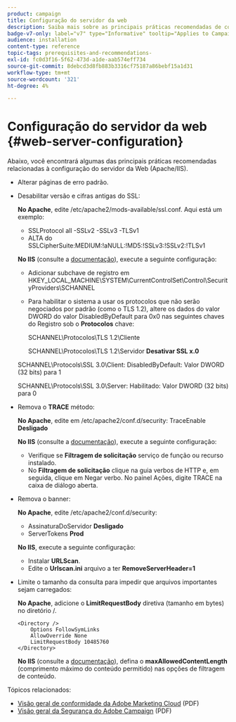 ```yaml
---
product: campaign
title: Configuração do servidor da web
description: Saiba mais sobre as principais práticas recomendadas de configuração do servidor Web
badge-v7-only: label="v7" type="Informative" tooltip="Applies to Campaign Classic v7 only"
audience: installation
content-type: reference
topic-tags: prerequisites-and-recommendations-
exl-id: fc0d3f16-5f62-473d-a1de-aab574eff734
source-git-commit: 8debcd3d8fb883b3316cf75187a86bebf15a1d31
workflow-type: tm+mt
source-wordcount: '321'
ht-degree: 4%

---
```


# Configuração do servidor da web {#web-server-configuration}



Abaixo, você encontrará algumas das principais práticas recomendadas relacionadas à configuração do servidor da Web (Apache/IIS).

* Alterar páginas de erro padrão.

* Desabilitar versão e cifras antigas do SSL:

   **No Apache**, edite /etc/apache2/mods-available/ssl.conf. Aqui está um exemplo:

   * SSLProtocol all -SSLv2 -SSLv3 -TLSv1
   * ALTA do SSLCipherSuite:MEDIUM:!aNULL:!MD5:!SSLv3:!SSLv2:!TLSv1

   **No IIS** (consulte a [documentação](https://support.microsoft.com/en-us/kb/245030)), execute a seguinte configuração:

   * Adicionar subchave de registro em HKEY_LOCAL_MACHINE\SYSTEM\CurrentControlSet\Control\SecurityProviders\SCHANNEL
   * Para habilitar o sistema a usar os protocolos que não serão negociados por padrão (como o TLS 1.2), altere os dados do valor DWORD do valor DisabledByDefault para 0x0 nas seguintes chaves do Registro sob o **Protocolos** chave:

      SCHANNEL\Protocolos\TLS 1.2\Cliente

      SCHANNEL\Protocolos\TLS 1.2\Servidor
   **Desativar SSL x.0**

   SCHANNEL\Protocols\SSL 3.0\Client: DisabledByDefault: Valor DWORD (32 bits) para 1

   SCHANNEL\Protocols\SSL 3.0\Server: Habilitado: Valor DWORD (32 bits) para 0

* Remova o **TRACE** método:

   **No Apache**, edite em /etc/apache2/conf.d/security: TraceEnable **Desligado**

   **No IIS** (consulte a [documentação](https://www.iis.net/configreference/system.webserver/security/requestfiltering/verbs)), execute a seguinte configuração:

   * Verifique se **Filtragem de solicitação** serviço de função ou recurso instalado.
   * No **Filtragem de solicitação** clique na guia verbos de HTTP e, em seguida, clique em Negar verbo. No painel Ações, digite TRACE na caixa de diálogo aberta.

* Remova o banner:

   **No Apache**, edite /etc/apache2/conf.d/security:

   * AssinaturaDoServidor **Desligado**
   * ServerTokens **Prod**

   **No IIS**, execute a seguinte configuração:

   * Instalar **URLScan**.
   * Edite o **Urlscan.ini** arquivo a ter **RemoveServerHeader=1**


* Limite o tamanho da consulta para impedir que arquivos importantes sejam carregados:

   **No Apache**, adicione o **LimitRequestBody** diretiva (tamanho em bytes) no diretório /.

   ```
   <Directory />
       Options FollowSymLinks
       AllowOverride None
       LimitRequestBody 10485760
   </Directory>
   ```

   **No IIS** (consulte a [documentação](https://www.iis.net/configreference/system.webserver/security/requestfiltering/requestlimits)), defina o **maxAllowedContentLength** (comprimento máximo do conteúdo permitido) nas opções de filtragem de conteúdo.

Tópicos relacionados:

* [Visão geral de conformidade da Adobe Marketing Cloud](https://experienceleague.adobe.com/docs/core-services/assets/Adobe-Marketing-Cloud-Privacy-and-Security-Overview.pdf) (PDF)
* [Visão geral da Segurança do Adobe Campaign](https://www.adobe.com/content/dam/cc/en/security/pdfs/ADB-CampaignSecurity-WP.pdf) (PDF)
